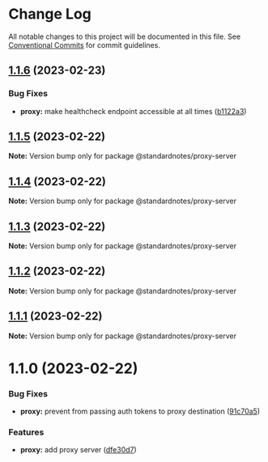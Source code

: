 # Change Log

All notable changes to this project will be documented in this file.
See [Conventional Commits](https://conventionalcommits.org) for commit guidelines.

## [1.1.6](https://github.com/standardnotes/server/compare/@standardnotes/proxy-server@1.1.5...@standardnotes/proxy-server@1.1.6) (2023-02-23)

### Bug Fixes

* **proxy:** make healthcheck endpoint accessible at all times ([b1122a3](https://github.com/standardnotes/server/commit/b1122a3da5d0fe02b80b91da5e96cffbad994ce2))

## [1.1.5](https://github.com/standardnotes/server/compare/@standardnotes/proxy-server@1.1.4...@standardnotes/proxy-server@1.1.5) (2023-02-22)

**Note:** Version bump only for package @standardnotes/proxy-server

## [1.1.4](https://github.com/standardnotes/server/compare/@standardnotes/proxy-server@1.1.3...@standardnotes/proxy-server@1.1.4) (2023-02-22)

**Note:** Version bump only for package @standardnotes/proxy-server

## [1.1.3](https://github.com/standardnotes/server/compare/@standardnotes/proxy-server@1.1.2...@standardnotes/proxy-server@1.1.3) (2023-02-22)

**Note:** Version bump only for package @standardnotes/proxy-server

## [1.1.2](https://github.com/standardnotes/server/compare/@standardnotes/proxy-server@1.1.1...@standardnotes/proxy-server@1.1.2) (2023-02-22)

**Note:** Version bump only for package @standardnotes/proxy-server

## [1.1.1](https://github.com/standardnotes/server/compare/@standardnotes/proxy-server@1.1.0...@standardnotes/proxy-server@1.1.1) (2023-02-22)

**Note:** Version bump only for package @standardnotes/proxy-server

# 1.1.0 (2023-02-22)

### Bug Fixes

* **proxy:** prevent from passing auth tokens to proxy destination ([91c70a5](https://github.com/standardnotes/server/commit/91c70a51a067c606afc3570764367a6d60910ce3))

### Features

* **proxy:** add proxy server ([dfe30d7](https://github.com/standardnotes/server/commit/dfe30d7f5e8598ec1886db0e061b7d593cc27e29))
